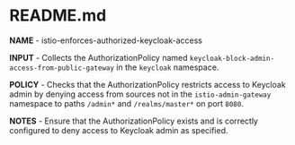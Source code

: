# README.md

**NAME** - istio-enforces-authorized-keycloak-access

**INPUT** - Collects the AuthorizationPolicy named `keycloak-block-admin-access-from-public-gateway` in the `keycloak` namespace.

**POLICY** - Checks that the AuthorizationPolicy restricts access to Keycloak admin by denying access from sources not in the `istio-admin-gateway` namespace to paths `/admin*` and `/realms/master*` on port `8080`.

**NOTES** - Ensure that the AuthorizationPolicy exists and is correctly configured to deny access to Keycloak admin as specified.